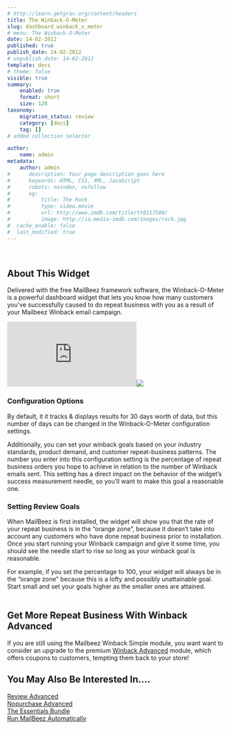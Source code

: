 ```yaml
---
# http://learn.getgrav.org/content/headers
title: The Winback-O-Meter
slug: dashboard_winback_o_meter
# menu: The Winback-O-Meter
date: 14-02-2012
published: true
publish_date: 14-02-2012
# unpublish_date: 14-02-2012
template: docs
# theme: false
visible: true
summary:
    enabled: true
    format: short
    size: 128
taxonomy:
    migration_status: review
    category: [docs]
    tag: []
# added collection selector

author:
    name: admin
metadata:
    author: admin
#      description: Your page description goes here
#      keywords: HTML, CSS, XML, JavaScript
#      robots: noindex, nofollow
#      og:
#          title: The Rock
#          type: video.movie
#          url: http://www.imdb.com/title/tt0117500/
#          image: http://ia.media-imdb.com/images/rock.jpg
#  cache_enable: false
#  last_modified: true
---
```


 

## About This Widget

Delivered with the free MailBeez framework software, the Winback-O-Meter is a powerful dashboard widget that lets you know how many customers you’ve successfully caused to do repeat business with you as a result of your Mailbeez Winback email campaign.

[![](http://localhost/wordpress_mailbeez_EOL/wp-content/themes/awake/lib/scripts/timthumb/thumb.php?src=http://www.mailbeez.com/images/doc/getting_started/winbackometer.png&w=270&h=116&zc=1&q=100 "Winback-O-Meter")](http://www.mailbeez.com/images/doc/getting_started/winbackometer.png "Winback-O-Meter")![](http://localhost/wordpress_mailbeez_EOL/wp-content/themes/awake/images/shortcodes/image_shadow.png)

### Configuration Options

 By default, it it tracks & displays results for 30 days worth of data, but this number of days can be changed in the Winback-O-Meter configuration settings.

Additionally, you can set your winback goals based on your industry standards, product demand, and customer repeat-business patterns. The number you enter into this configuration setting is the percentage of repeat business orders you hope to achieve in relation to the number of Winback emails sent. This setting has a direct impact on the behavior of the widget’s success measurement needle, so you’ll want to make this goal a reasonable one.

### Setting Review Goals

When MailBeez is first installed, the widget will show you that the rate of your repeat business is in the “orange zone”, because it doesn’t take into account any customers who have done repeat business prior to installation. Once you start running your Winback campaign and give it some time, you should see the needle start to rise so long as your winback goal is reasonable.

For example, if you set the percentage to 100, your widget will always be in the “orange zone” because this is a lofty and possibly unattainable goal. Start small and set your goals higher as the smaller ones are attained.  
  

## Get More Repeat Business With Winback Advanced

If you are still using the Mailbeez Winback Simple module, you want want to consider an upgrade to the premium [Winback Advanced](/documentation/mailbeez/winback_advanced/ "Mailbeez Winback Advanced") module, which offers coupons to customers, tempting them back to your store!

## You May Also Be Interested In….

[Review Advanced](/documentation/mailbeez/review_advanced/ "Mailbeez Review Advanced")  
[Nopurchase Advanced](/documentation/mailbeez/nopurchase_advanced/ "Mailbeez Nopurchase Advanced")  
[The Essentials Bundle](http://www.mailbeez.com/download/mailbeez-essential-pack/ "Mailbeez Essentials Bundle")  
[Run MailBeez Automatically](/documentation/configbeez/config_cron_simple/ "Run MailBeez Automatically")  
  
